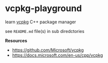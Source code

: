 # vcpkg-playground

learn [vcpkg](https://github.com/Microsoft/vcpkg) C++ package manager

see `README.md` file(s) in sub diredctories

**Resources**

* <https://github.com/Microsoft/vcpkg>
* <https://docs.microsoft.com/en-us/cpp/vcpkg>
